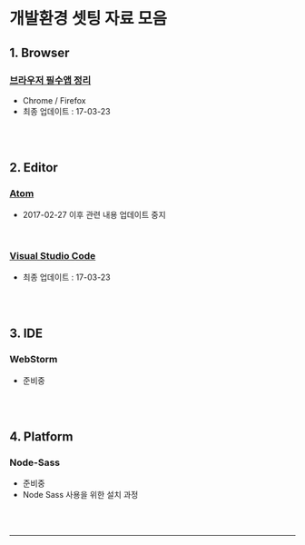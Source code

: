 # 개발환경 셋팅 자료 모음



## 1. Browser

### [브라우저 필수앱 정리](https://github.com/seong-jin/Web-Dev-Setting/blob/master/browser/browser.md)

* Chrome / Firefox
* 최종 업데이트 : 17-03-23




<br><br>




## 2. Editor



### [Atom](https://github.com/seong-jin/Web-Dev-Setting/blob/master/editor/Atom.md)

* 2017-02-27 이후 관련 내용 업데이트 중지


<br>

### [Visual Studio Code](https://github.com/seong-jin/Web-Dev-Setting/blob/master/editor/VSCode.md)

* 최종 업데이트 : 17-03-23




<br><br>




## 3. IDE

### WebStorm

* 준비중




<br><br>

## 4. Platform

### Node-Sass

* 준비중
* Node Sass 사용을 위한 설치 과정




<br><br>

---



